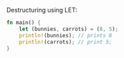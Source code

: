 Destructuring using LET:

```rust
fn main() {
	let (bunnies, carrots) = (8, 5);
	println!(bunnies); // prints 8
	println!(carrots); // print 5;
}
```
